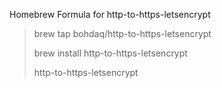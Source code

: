 Homebrew Formula for http-to-https-letsencrypt

> brew tap bohdaq/http-to-https-letsencrypt
>
> brew install http-to-https-letsencrypt
>
> http-to-https-letsencrypt
